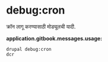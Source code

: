 # debug:cron
क्रॉन लागू करण्यासाठी मोड्यूलची यादी.

**application.gitbook.messages.usage:**
```
drupal debug:cron
dcr
```

